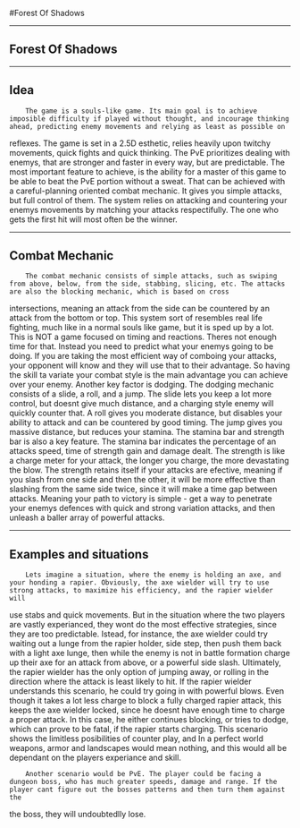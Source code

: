 #Forest Of Shadows

--------------------------------------------------------------------------------
Forest Of Shadows
--------------------------------------------------------------------------------


--------------
Idea
--------------

        The game is a souls-like game. Its main goal is to achieve imposible difficulty if played without thought, and incourage thinking ahead, predicting enemy movements and relying as least as possible on
reflexes. The game is set in a 2.5D esthetic, relies heavily upon twitchy movements, quick fights and quick thinking. The PvE prioritizes dealing with enemys, that are stronger and faster in every way, but are
predictable. The most important feature to achieve, is the ability for a master of this game to be able to beat the PvE portion without a sweat. That can be achieved with a careful-planning oriented combat
mechanic. It gives you simple attacks, but full control of them. The system relies on attacking and countering your enemys movements by matching your attacks respectifully. The one who gets the first hit will
most often be the winner.

-----------------------------------
Combat Mechanic
-----------------------------------

        The combat mechanic consists of simple attacks, such as swiping from above, below, from the side, stabbing, slicing, etc. The attacks are also the blocking mechanic, which is based on cross
intersections, meaning an attack from the side can be countered by an attack from the bottom or top. This system sort of resembles real life fighting, much like in a normal souls like game, but it is sped up
by a lot. This is NOT a game focused on timing and reactions. Theres not enough time for that. Instead you need to predict what your enemys going to be doing. If you are taking the most efficient way of
comboing your attacks, your opponent will know and they will use that to their advantage. So having the skill ta variate your combat style is the main advantage you can achieve over your enemy. Another key
factor is dodging. The dodging mechanic consists of a slide, a roll, and a jump. The slide lets you keep a lot more control, but doesnt give much distance, and a charging style enemy will quickly counter that.
A roll gives you moderate distance, but disables your ability to attack and can be countered by good timing. The jump gives you massive distance, but reduces your stamina. The stamina bar and strength bar is also
a key feature. The stamina bar indicates the percentage of an attacks speed, time of strength gain and damage dealt. The strength is like a charge meter for your attack, the longer you charge, the more 
devastating the blow. The strength retains itself if your attacks are efective, meaning if you slash from one side and then the other, it will be more effective than slashing from the same side twice, since 
it will make a time gap between attacks. Meaning your path to victory is simple - get a way to penetrate your enemys defences with quick and strong variation attacks, and then unleash a baller array of 
powerful attacks. 

---------------------------------------
Examples and situations
---------------------------------------

        Lets imagine a situation, where the enemy is holding an axe, and your honding a rapier. Obviously, the axe wielder will try to use strong attacks, to maximize his efficiency, and the rapier wielder will
use stabs and quick movements. But in the situation where the two players are vastly experianced, they wont do the most effective strategies, since they are too predictable. Istead, for instance, the axe
wielder could try waiting out a lunge from the rapier holder, side step, then push them back with a light axe lunge, then while the enemy is not in battle formation charge up their axe for an attack from above,
or a powerful side slash. Ultimately, the rapier wielder has the only option of jumping away, or rolling in the direction where the attack is least likely to hit. If the rapier wielder understands this 
scenario, he could try going in with powerful blows. Even though it takes a lot less charge to block a fully charged rapier attack, this keeps the axe wielder locked, since he doesnt have enough time to charge
a proper attack. In this case, he either continues blocking, or tries to dodge, which can prove to be fatal, if the rapier starts charging. This scenario shows the limitless posibilities of counter play, and
In a perfect world weapons, armor and landscapes would mean nothing, and this would all be dependant on the players experiance and skill.

        Another scenario would be PvE. The player could be facing a dungeon boss, who has much greater speeds, damage and range. If the player cant figure out the bosses patterns and then turn them against the
the boss, they will undoubtedlly lose.




